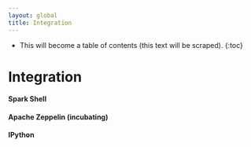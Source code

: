```yaml
---
layout: global
title: Integration
---
```


* This will become a table of contents (this text will be scraped).
{:toc}

# Integration

#### Spark Shell

#### Apache Zeppelin (incubating)

#### IPython